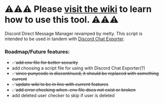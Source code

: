 # ⚠️⚠️⚠️ Please [visit the wiki](https://github.com/meltyli/discord-dm-manager/wiki) to learn how to use this tool. ⚠️⚠️⚠️

Discord Direct Message Manager revamped by melty. This script is intended to be used in tandem with [Discord Chat Exporter](https://github.com/Tyrrrz/DiscordChatExporter/).

### Roadmap/Future features:
- ✅~~add env file for better security~~
- add choosing a script file for using with Discord Chat Exporter(?)
- ✅~~since punycode is discontinued, it should be replaced with something current~~
- ✅~~update wiki to be in line with current features~~
- ✅~~add error checking when .env file does not exist or broken~~
- add deleted user checker to skip if user is deleted
